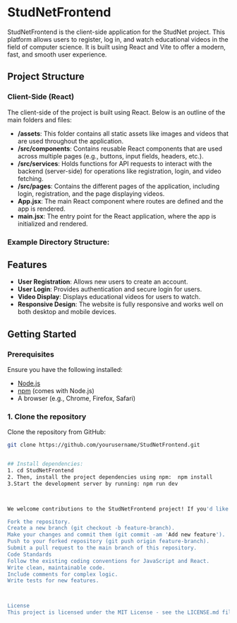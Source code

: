 # StudNetFrontend

StudNetFrontend is the client-side application for the StudNet project. This platform allows users to register, log in, and watch educational videos in the field of computer science. It is built using React and Vite to offer a modern, fast, and smooth user experience.

## Project Structure

### Client-Side (React)
The client-side of the project is built using React. Below is an outline of the main folders and files:

- **/assets**: This folder contains all static assets like images and videos that are used throughout the application.
- **/src/components**: Contains reusable React components that are used across multiple pages (e.g., buttons, input fields, headers, etc.).
- **/src/services**: Holds functions for API requests to interact with the backend (server-side) for operations like registration, login, and video fetching.
- **/src/pages**: Contains the different pages of the application, including login, registration, and the page displaying videos.
- **App.jsx**: The main React component where routes are defined and the app is rendered.
- **main.jsx**: The entry point for the React application, where the app is initialized and rendered.

### Example Directory Structure:

## Features

- **User Registration**: Allows new users to create an account.
- **User Login**: Provides authentication and secure login for users.
- **Video Display**: Displays educational videos for users to watch.
- **Responsive Design**: The website is fully responsive and works well on both desktop and mobile devices.

## Getting Started

### Prerequisites

Ensure you have the following installed:
- [Node.js](https://nodejs.org/)
- [npm](https://www.npmjs.com/) (comes with Node.js)
- A browser (e.g., Chrome, Firefox, Safari)

### 1. Clone the repository

Clone the repository from GitHub:

```bash
git clone https://github.com/yourusername/StudNetFrontend.git


## Install dependencies:
1. cd StudNetFrontend
2. Then, install the project dependencies using npm:  npm install
3.Start the development server by running: npm run dev



We welcome contributions to the StudNetFrontend project! If you'd like to contribute, follow these steps:

Fork the repository.
Create a new branch (git checkout -b feature-branch).
Make your changes and commit them (git commit -am 'Add new feature').
Push to your forked repository (git push origin feature-branch).
Submit a pull request to the main branch of this repository.
Code Standards
Follow the existing coding conventions for JavaScript and React.
Write clean, maintainable code.
Include comments for complex logic.
Write tests for new features.



License
This project is licensed under the MIT License - see the LICENSE.md file for details.



